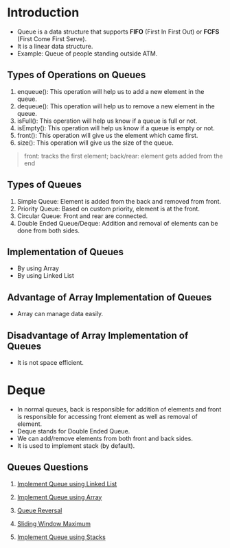 # Introduction
- Queue is a data structure that supports **FIFO** (First In First Out) or **FCFS** (First Come First Serve).
- It is a linear data structure.
- Example: Queue of people standing outside ATM.

## Types of Operations on Queues
1. enqueue(): This operation will help us to add a new element in the queue.
2. dequeue(): This operation will help us to remove a new element in the queue.
3. isFull(): This operation will help us know if a queue is full or not.
4. isEmpty(): This operation will help us know if a queue is empty or not.
5. front(): This operation will give us the element which came first.
6. size(): This operation will give us the size of the queue.

> front: tracks the first element; back/rear: element gets added from the end

## Types of Queues
1. Simple Queue: Element is added from the back and removed from front.
2. Priority Queue: Based on custom priority, element is at the front.
3. Circular Queue: Front and rear are connected.
4. Double Ended Queue/Deque: Addition and removal of elements can be done from both sides.

## Implementation of Queues
- By using Array
- By using Linked List

## Advantage of Array Implementation of Queues
- Array can manage data easily.

## Disadvantage of Array Implementation of Queues
- It is not space efficient.

# Deque
- In normal queues, back is responsible for addition of elements and front is responsible for accessing front element as well as removal of element.
- Deque stands for Double Ended Queue.
- We can add/remove elements from both front and back sides.
- It is used to implement stack (by default).

## Queues Questions
1. [Implement Queue using Linked List](https://www.geeksforgeeks.org/problems/implement-queue-using-linked-list/1?page=1&category=Queue&sortBy=submissions)

2. [Implement Queue using Array](https://www.geeksforgeeks.org/problems/implement-queue-using-array/1?page=1&category=Queue&sortBy=submissions)

3. [Queue Reversal](https://www.geeksforgeeks.org/problems/queue-reversal/1?page=1&category=Queue&sortBy=submissions)

4. [Sliding Window Maximum](https://leetcode.com/problems/sliding-window-maximum/description/)

5. [Implement Queue using Stacks](https://leetcode.com/problems/implement-queue-using-stacks/description/)